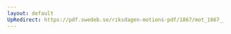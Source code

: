 ```yaml
---
layout: default
UpRedirect: https://pdf.swedeb.se/riksdagen-motions-pdf/1867/mot_1867__ak__00118.pdf
---
```

